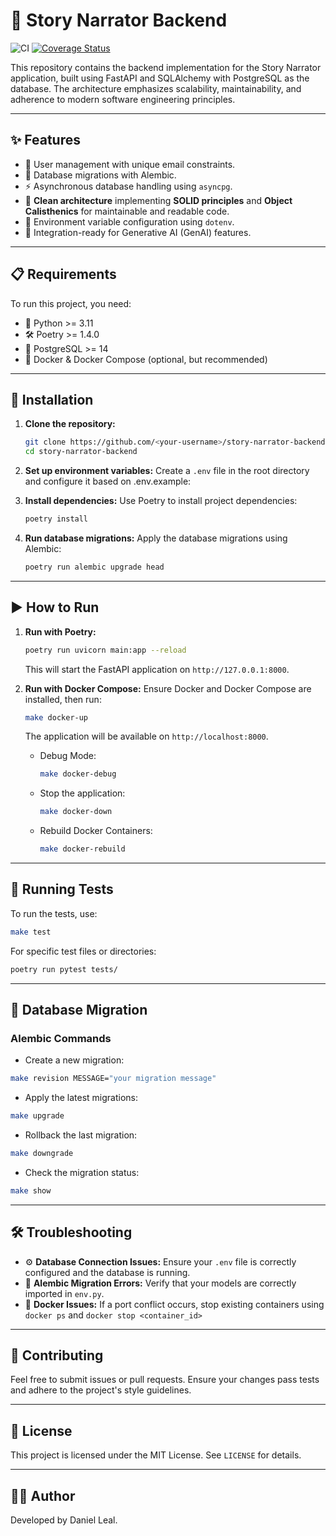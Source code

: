 # 📖 Story Narrator Backend

![CI](https://github.com/daniel-leal/story-narrator-api/actions/workflows/ci.yml/badge.svg)
[![Coverage Status](https://coveralls.io/repos/github/daniel-leal/story-narrator-api/badge.svg?branch=main)](https://coveralls.io/github/daniel-leal/story-narrator-api?branch=main)

This repository contains the backend implementation for the Story Narrator application, built using FastAPI and SQLAlchemy with PostgreSQL as the database. The architecture emphasizes scalability, maintainability, and adherence to modern software engineering principles.

---

## ✨ Features
- 👤 User management with unique email constraints.
- 📜 Database migrations with Alembic.
- ⚡ Asynchronous database handling using `asyncpg`.
- 🧹 **Clean architecture** implementing **SOLID principles** and **Object Calisthenics** for maintainable and readable code.
- 🌱 Environment variable configuration using `dotenv`.
- 🤖 Integration-ready for Generative AI (GenAI) features.

---

## 📋 Requirements
To run this project, you need:
- 🐍 Python >= 3.11
- 🛠️ Poetry >= 1.4.0
- 🐘 PostgreSQL >= 14
- 🐳 Docker & Docker Compose (optional, but recommended)

---

## 🚀 Installation

1. **Clone the repository:**
   ```bash
   git clone https://github.com/<your-username>/story-narrator-backend.git
   cd story-narrator-backend
   ```

2. **Set up environment variables:**
   Create a `.env` file in the root directory and configure it based on .env.example:


3. **Install dependencies:**
   Use Poetry to install project dependencies:
   ```bash
   poetry install
   ```

4. **Run database migrations:**
   Apply the database migrations using Alembic:
   ```bash
   poetry run alembic upgrade head
   ```

---

## ▶️ How to Run

1. **Run with Poetry:**
   ```bash
   poetry run uvicorn main:app --reload
   ```
   This will start the FastAPI application on `http://127.0.0.1:8000`.

2. **Run with Docker Compose:**
   Ensure Docker and Docker Compose are installed, then run:
   ```bash
   make docker-up
   ```
   The application will be available on `http://localhost:8000`.

   - Debug Mode:
      ```bash
      make docker-debug
      ```

   - Stop the application:
      ```bash
      make docker-down
      ```

   - Rebuild Docker Containers:
      ```bash
      make docker-rebuild
      ```

---

## 🧪 Running Tests
To run the tests, use:
```bash
make test
```
For specific test files or directories:
```bash
poetry run pytest tests/
```

---

## 🐘 Database Migration
### Alembic Commands
- Create a new migration:
```bash
make revision MESSAGE="your migration message"
```

- Apply the latest migrations:
```bash
make upgrade
```

- Rollback the last migration:
```bash
make downgrade
```

- Check the migration status:
```bash
make show
```

---

## 🛠️ Troubleshooting
- ⚙️ **Database Connection Issues:**
  Ensure your `.env` file is correctly configured and the database is running.
- 📂  **Alembic Migration Errors:**
  Verify that your models are correctly imported in `env.py`.
- 🐳 **Docker Issues:**
  If a port conflict occurs, stop existing containers using `docker ps` and `docker stop <container_id>`

---

## 🤝 Contributing
Feel free to submit issues or pull requests. Ensure your changes pass tests and adhere to the project's style guidelines.

---

## 📜 License
This project is licensed under the MIT License. See `LICENSE` for details.

---

## 👨‍💻 Author
Developed by Daniel Leal.
